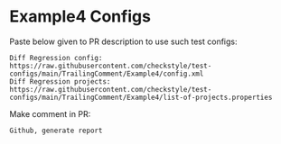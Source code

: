 # Example4 Configs
Paste below given to PR description to use such test configs:
```
Diff Regression config: https://raw.githubusercontent.com/checkstyle/test-configs/main/TrailingComment/Example4/config.xml
Diff Regression projects: https://raw.githubusercontent.com/checkstyle/test-configs/main/TrailingComment/Example4/list-of-projects.properties
```
Make comment in PR:
```
Github, generate report
```
